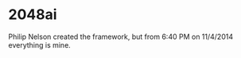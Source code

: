 2048ai
======
Philip Nelson created the framework, but from 6:40 PM on 11/4/2014 everything is mine.